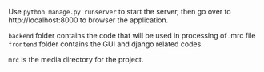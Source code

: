 Use `python manage.py runserver` to start the server, then go over to http://localhost:8000 to browser the application.

`backend` folder contains the code that will be used in processing of .mrc file
`frontend` folder contains the GUI and django related codes.

`mrc` is the media directory for the project.

